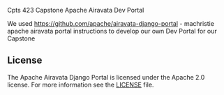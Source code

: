 Cpts 423 Capstone Apache Airavata Dev Portal

We used https://github.com/apache/airavata-django-portal - machristie apache airavata portal instructions to develop our own Dev Portal for our Capstone

## License

The Apache Airavata Django Portal is licensed under the Apache 2.0 license. For
more information see the [LICENSE](LICENSE) file.
